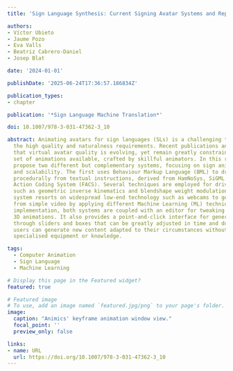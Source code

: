 ```yaml
---
title: 'Sign Language Synthesis: Current Signing Avatar Systems and Representation'

authors:
- Víctor Ubieto
- Jaume Pozo
- Eva Valls
- Beatriz Cabrero-Daniel
- Josep Blat

date: '2024-01-01'

publishDate: '2025-06-24T17:36:57.186834Z'

publication_types:
- chapter

publication: '*Sign Language Machine Translation*'

doi: 10.1007/978-3-031-47362-3_10

abstract: Animating avatars for sign languages (SLs) is a challenging task due to
  the high quality and naturalness requirements. Recent publications and media show
  that virtual avatar quality is evolving, yet remain greatly constrained by the predefined
  set of animations available, crafted by skillful animators. In this research, we
  propose two different but complementary systems, focusing on sign animations synthesis
  and scalability. The first uses Behaviour Markup Language (BML) to drive the avatar
  procedurally from textual instructions, derived from HamNoSys, SiGML and the Facial
  Action Coding System (FACS). Several techniques are employed for driving the avatar
  such as geometric inverse kinematics and blendshape weight modulation. The second
  system resorts on widespread low-end technology such as webcams to generate 3D animations
  from simple video by applying different Machine Learning (ML) techniques. In our
  implementation, both systems are coupled with an editor for tweaking the resulting
  3D animations. It also provides a point-and-click interface for generating BMLs
  through sliders and boxes that can be greatly adjusted in time and duration. Hence,
  users can generate new content adapted to their circumstances without the need of
  specialised equipment or knowledge.

tags:
  - Computer Animation
  - Sign Language
  - Machine Learning

# Display this page in the Featured widget?
featured: true

# Featured image
# To use, add an image named `featured.jpg/png` to your page's folder.
image:
  caption: "Animics' keyframe animation window view."
  focal_point: ''
  preview_only: false

links:
- name: URL
  url: https://doi.org/10.1007/978-3-031-47362-3_10
---
```


